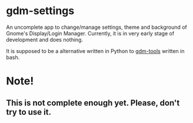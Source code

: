 # gdm-settings

An uncomplete app to change/manage settings, theme and background of Gnome's Display/Login Manager. Currently, it is in very early stage of development and does nothing.

It is supposed to be a alternative written in Python to [gdm-tools](https://github.com/realmazharhussain/gdm-tools.git) written in bash.

# Note!

## This is not complete enough yet. Please, don't try to use it.
